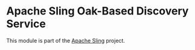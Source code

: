 # Apache Sling Oak-Based Discovery Service

This module is part of the [Apache Sling](https://sling.apache.org) project.
